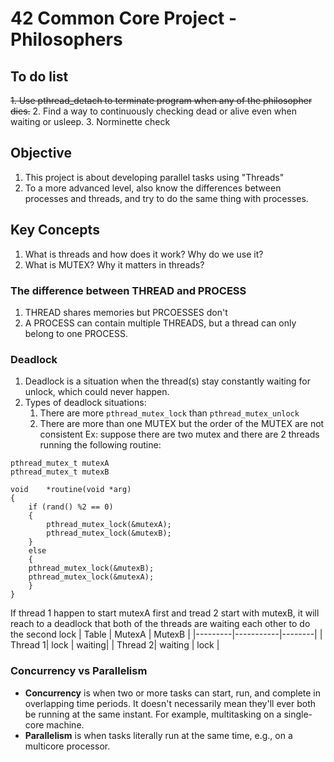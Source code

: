 # 42 Common Core Project - Philosophers

## To do list

~~1. Use pthread_detach to terminate program when any of the philosopher dies.~~
2. Find a way to continuously checking dead or alive even when waiting or usleep.
3. Norminette check

## Objective

1. This project is about developing parallel tasks using "Threads"
2. To a more advanced level, also know the differences between processes and threads, and try to do the same thing with processes.

## Key Concepts

1. What is threads and how does it work? Why do we use it?
2. What is MUTEX? Why it matters in threads?

### The difference between THREAD and PROCESS

1. THREAD shares memories but PRCOESSES don't
2. A PROCESS can contain multiple THREADS, but a thread can only belong to one PROCESS.

### Deadlock

1. Deadlock is a situation when the thread(s) stay constantly waiting for unlock, which could never happen.
2. Types of deadlock situations:
    1. There are more ```pthread_mutex_lock``` than ```pthread_mutex_unlock```
    2. There are more than one MUTEX but the order of the MUTEX are not consistent
    Ex: suppose there are two mutex and there are 2 threads running the following routine:
```
pthread_mutex_t mutexA
pthread_mutex_t mutexB

void    *routine(void *arg)
{
    if (rand() %2 == 0)
    {
        pthread_mutex_lock(&mutexA);
        pthread_mutex_lock(&mutexB);
    }
    else
    {
    pthread_mutex_lock(&mutexB);
    pthread_mutex_lock(&mutexA);
    }
}
```
If thread 1 happen to start mutexA first and tread 2 start with mutexB, it will reach to a deadlock that both of the threads are waiting each other to do the second lock
| Table   | MutexA    | MutexB |
|---------|-----------|--------|
| Thread 1| lock      | waiting|
| Thread 2| waiting   | lock   |


### Concurrency vs Parallelism
- **Concurrency** is when two or more tasks can start, run, and complete in overlapping time periods. It doesn't necessarily mean they'll ever both be running at the same instant. For example, multitasking on a single-core machine.
- **Parallelism** is when tasks literally run at the same time, e.g., on a multicore processor.
